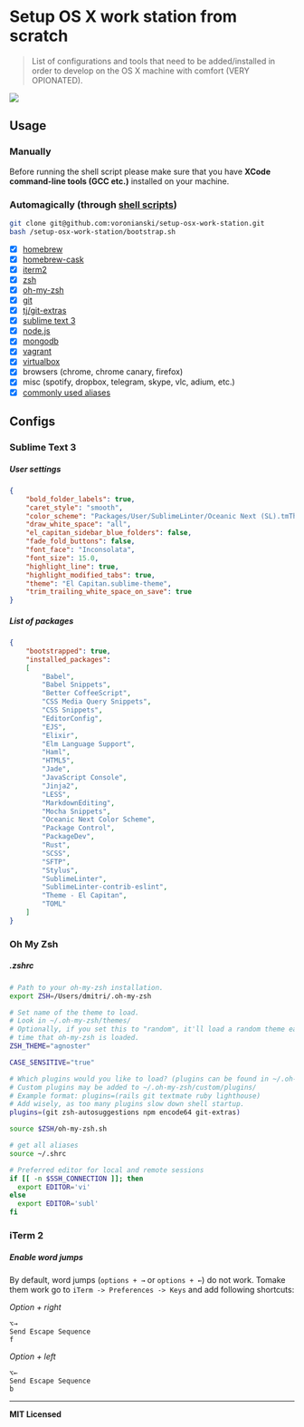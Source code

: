 # Setup OS X work station from scratch

> List of configurations and tools that need to be added/installed in order to develop on the OS X machine with comfort (VERY OPIONATED).

<img src="https://media.giphy.com/media/mYtiMk3wqzNwQ/giphy.gif" />

## Usage

### Manually 

Before running the shell script please make sure that you have **XCode command-line tools (GCC etc.)** installed on your machine.

### Automagically (through [shell scripts](https://github.com/voronianski/setup-osx-work-station/blob/master/bootstrap.sh))

```bash
git clone git@github.com:voronianski/setup-osx-work-station.git
bash /setup-osx-work-station/bootstrap.sh
```

- [x] [homebrew](http://brew.sh)
- [x] [homebrew-cask](https://caskroom.github.io)
- [x] [iterm2](https://www.iterm2.com)
- [x] [zsh](http://www.zsh.org)
- [x] [oh-my-zsh](https://github.com/robbyrussell/oh-my-zsh)
- [x] [git](https://git-scm.com)
- [x] [tj/git-extras](https://github.com/tj/git-extras)
- [x] [sublime text 3](https://www.sublimetext.com/3)
- [x] [node.js](https://nodejs.org)
- [x] [mongodb](https://www.mongodb.org)
- [x] [vagrant](https://www.vagrantup.com)
- [x] [virtualbox](https://www.virtualbox.org)
- [x] browsers (chrome, chrome canary, firefox)
- [x] misc (spotify, dropbox, telegram, skype, vlc, adium, etc.)
- [x] [commonly used aliases](https://github.com/voronianski/setup-osx-work-station/blob/master/scripts/aliases.sh#L2-L13)

## Configs

### Sublime Text 3

##### User settings

```json
{
    "bold_folder_labels": true,
    "caret_style": "smooth",
    "color_scheme": "Packages/User/SublimeLinter/Oceanic Next (SL).tmTheme",
    "draw_white_space": "all",
    "el_capitan_sidebar_blue_folders": false,
    "fade_fold_buttons": false,
    "font_face": "Inconsolata",
    "font_size": 15.0,
    "highlight_line": true,
    "highlight_modified_tabs": true,
    "theme": "El Capitan.sublime-theme",
    "trim_trailing_white_space_on_save": true
}
```

##### List of packages

```json
{
    "bootstrapped": true,
    "installed_packages":
    [
        "Babel",
        "Babel Snippets",
        "Better CoffeeScript",
        "CSS Media Query Snippets",
        "CSS Snippets",
        "EditorConfig",
        "EJS",
        "Elixir",
        "Elm Language Support",
        "Haml",
        "HTML5",
        "Jade",
        "JavaScript Console",
        "Jinja2",
        "LESS",
        "MarkdownEditing",
        "Mocha Snippets",
        "Oceanic Next Color Scheme",
        "Package Control",
        "PackageDev",
        "Rust",
        "SCSS",
        "SFTP",
        "Stylus",
        "SublimeLinter",
        "SublimeLinter-contrib-eslint",
        "Theme - El Capitan",
        "TOML"
    ]
}
```

### Oh My Zsh

##### .zshrc

```bash
# Path to your oh-my-zsh installation.
export ZSH=/Users/dmitri/.oh-my-zsh

# Set name of the theme to load.
# Look in ~/.oh-my-zsh/themes/
# Optionally, if you set this to "random", it'll load a random theme each
# time that oh-my-zsh is loaded.
ZSH_THEME="agnoster"

CASE_SENSITIVE="true"

# Which plugins would you like to load? (plugins can be found in ~/.oh-my-zsh/plugins/*)
# Custom plugins may be added to ~/.oh-my-zsh/custom/plugins/
# Example format: plugins=(rails git textmate ruby lighthouse)
# Add wisely, as too many plugins slow down shell startup.
plugins=(git zsh-autosuggestions npm encode64 git-extras)

source $ZSH/oh-my-zsh.sh

# get all aliases
source ~/.shrc

# Preferred editor for local and remote sessions
if [[ -n $SSH_CONNECTION ]]; then
  export EDITOR='vi'
else
  export EDITOR='subl'
fi
```

### iTerm 2

##### Enable word jumps

By default, word jumps (`options + →` or `options + ←`) do not work. Tomake them work go to `iTerm -> Preferences -> Keys` and add following shortcuts:

_Option + right_

```
⌥→
Send Escape Sequence
f
```

_Option + left_

```
⌥←
Send Escape Sequence
b
```

---

**MIT Licensed**
